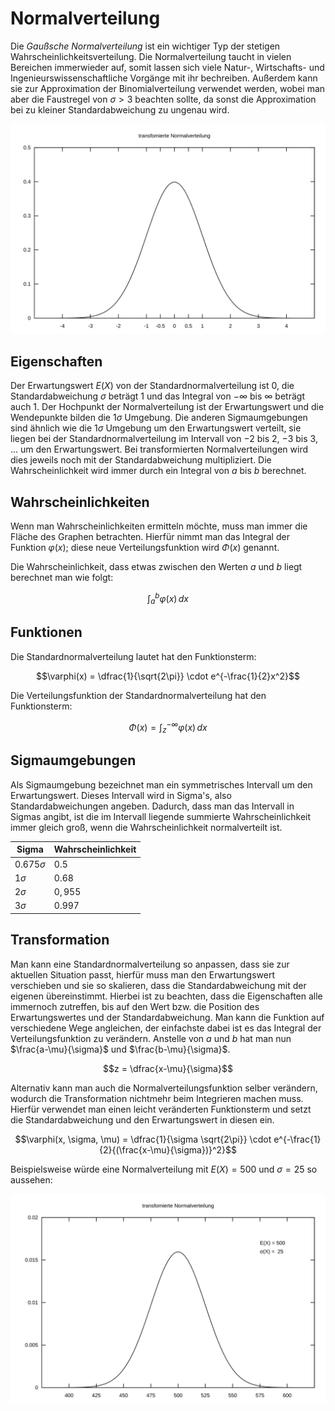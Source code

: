 # Normalverteilung

Die *Gaußsche Normalverteilung* ist ein wichtiger Typ der stetigen Wahrscheinlichkeitsverteilung. Die Normalverteilung taucht in vielen Bereichen immerwieder auf, somit lassen sich viele Natur-, Wirtschafts- und Ingenieurswissenschaftliche Vorgänge mit ihr bechreiben. Außerdem kann sie zur Approximation der Binomialverteilung verwendet werden, wobei man aber die Faustregel von $\sigma > 3$ beachten sollte, da sonst die Approximation bei zu kleiner Standardabweichung zu ungenau wird.

![Standardnormalverteilung](../assets/mathe/standard-normalverteilung.svg)

## Eigenschaften

Der Erwartungswert $E(X)$ von der Standardnormalverteilung ist $0$, die Standardabweichung $\sigma$ beträgt $1$ und das Integral von $-\infty$ bis $\infty$ beträgt auch $1$. Der Hochpunkt der Normalverteilung ist der Erwartungswert und die Wendepunkte bilden die $1 \sigma$ Umgebung. Die anderen Sigmaumgebungen sind ähnlich wie die $1 \sigma$ Umgebung um den Erwartungswert verteilt, sie liegen bei der Standardnormalverteilung im Intervall von $-2$ bis $2$, $-3$ bis $3$, ... um den Erwartungswert. Bei transformierten Normalverteilungen wird dies jeweils noch mit der Standardabweichung multipliziert. Die Wahrscheinlichkeit wird immer durch ein Integral von $a$ bis $b$ berechnet.

## Wahrscheinlichkeiten

Wenn man Wahrscheinlichkeiten ermitteln möchte, muss man immer die Fläche des Graphen betrachten. Hierfür nimmt man das Integral der Funktion $\varphi(x)$; diese neue Verteilungsfunktion wird $\Phi(x)$ genannt.

Die Wahrscheinlichkeit, dass etwas zwischen den Werten $a$ und $b$ liegt berechnet man wie folgt:

$$\int_{a}^{b} \varphi(x)\,dx$$

## Funktionen

Die Standardnormalverteilung lautet hat den Funktionsterm:

$$\varphi(x) = \dfrac{1}{\sqrt{2\pi}} \cdot e^{-\frac{1}{2}x^2}$$

Die Verteilungsfunktion der Standardnormalverteilung hat den Funktionsterm:

$$\Phi(x) = \int_{z}^{-\infty} \varphi(x)\, dx$$

## Sigmaumgebungen

Als Sigmaumgebung bezeichnet man ein symmetrisches Intervall um den Erwartungswert. Dieses Intervall wird in Sigma's, also Standardabweichungen angeben. Dadurch, dass man das Intervall in Sigmas angibt, ist die im Intervall liegende summierte Wahrscheinlichkeit immer gleich groß, wenn die Wahrscheinlichkeit normalverteilt ist.

| Sigma          | Wahrscheinlichkeit |
| -------------- | ------------------ |
| $0.675 \sigma$ | $0.5$              |
| $1 \sigma$     | $0.68$             |
| $2 \sigma$     | $0,955$            |
| $3 \sigma$     | $0.997$            |

## Transformation

Man kann eine Standardnormalverteilung so anpassen, dass sie zur aktuellen Situation passt, hierfür muss man den Erwartungswert verschieben und sie so skalieren, dass die Standardabweichung mit der eigenen übereinstimmt. Hierbei ist zu beachten, dass die Eigenschaften alle immernoch zutreffen, bis auf den Wert bzw. die Position des Erwartungswertes und der Standardabweichung. Man kann die Funktion auf verschiedene Wege angleichen, der einfachste dabei ist es das Integral der Verteilungsfunktion zu verändern. Anstelle von $a$ und $b$ hat man nun $\frac{a-\mu}{\sigma}$ und $\frac{b-\mu}{\sigma}$.

$$z = \dfrac{x-\mu}{\sigma}$$

Alternativ kann man auch die Normalverteilungsfunktion selber verändern, wodurch die Transformation nichtmehr beim Integrieren machen muss. Hierfür verwendet man einen leicht veränderten Funktionsterm und setzt die Standardabweichung und den Erwartungswert in diesen ein.

$$\varphi(x, \sigma, \mu) = \dfrac{1}{\sigma \sqrt{2\pi}} \cdot e^{-\frac{1}{2}{(\frac{x-\mu}{\sigma})}^2}$$

Beispielsweise würde eine Normalverteilung mit $E(X) = 500$ und $\sigma = 25$ so aussehen:

![transformierte Normalverteilung](../assets/mathe/transformierte-normalverteilung.svg)